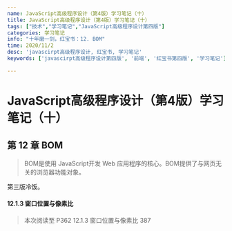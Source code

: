 ```yaml
---
name: JavaScript高级程序设计（第4版）学习笔记（十）
title: JavaScript高级程序设计（第4版）学习笔记（十）
tags: ["技术","学习笔记","JavaScript高级程序设计第四版"]
categories: 学习笔记
info: "十年磨一剑，红宝书：12. BOM"
time: 2020/11/2
desc: 'javascirpt高级程序设计, 红宝书, 学习笔记'
keywords: ['javascirpt高级程序设计第四版', '前端', '红宝书第四版', '学习笔记']

---
```


# JavaScript高级程序设计（第4版）学习笔记（十）

## 第 12 章 BOM

>  BOM是使用 JavaScript开发 Web 应用程序的核心。BOM提供了与网页无关的浏览器功能对象。

第三版冷饭。

#### 12.1.3 窗口位置与像素比





> 本次阅读至 P362 12.1.3 窗口位置与像素比 387
